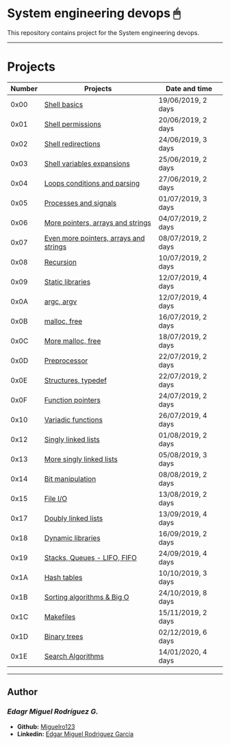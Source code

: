  # System engineering devops 🖱

  This repository contains project for the System engineering devops.

---

  # Projects
  
  Number | Projects | Date and time
  ----------- | ----------- | -----------
  0x00 | [Shell basics](./0x00-shell_basics) | 19/06/2019, 2 days
  0x01 | [Shell permissions](./0x01-shell_permissions) | 20/06/2019, 2 days  
  0x02 | [Shell redirections](./0x02-shell_redirections) | 24/06/2019, 3 days
  0x03 | [Shell variables expansions](./0x03-shell_variables_expansions) | 25/06/2019, 2 days
  0x04 | [Loops conditions and parsing](./0x04-loops_conditions_and_parsing) | 27/06/2019, 2 days
  0x05 | [Processes and signals](./0x05-processes_and_signals) | 01/07/2019, 3 days
  0x06 | [More pointers, arrays and strings](./0x06-pointers_arrays_strings) | 04/07/2019, 2 days
  0x07 | [Even more pointers, arrays and strings](./0x07-pointers_arrays_strings) | 08/07/2019, 2 days
  0x08 | [Recursion](./0x08-recursion) | 10/07/2019, 2 days
  0x09 | [Static libraries](./0x09-static_libraries) | 12/07/2019, 4 days
  0x0A | [argc, argv](./0x0A-argc_argv) | 12/07/2019, 4 days
  0x0B | [malloc, free](./0x0B-malloc_free) | 16/07/2019, 2 days
  0x0C | [More malloc, free](./0x0C-more_malloc_free) | 18/07/2019, 2 days
  0x0D | [Preprocessor](./0x0D-preprocessor) | 22/07/2019, 2 days
  0x0E | [Structures, typedef](./0x0E-structures_typedef) | 22/07/2019, 2 days
  0x0F | [Function pointers](./0x0F-function_pointers) | 24/07/2019, 2 days
  0x10 | [Variadic functions](./0x10-variadic_functions) | 26/07/2019, 4 days
  0x12 | [Singly linked lists](./0x12-singly_linked_lists) | 01/08/2019, 2 days
  0x13 | [More singly linked lists](./0x13-more_singly_linked_lists) | 05/08/2019, 3 days
  0x14 | [Bit manipulation](./0x14-bit_manipulation) | 08/08/2019, 2 days
  0x15 | [File I/O](./0x15-file_io) | 13/08/2019, 2 days
  0x17 | [Doubly linked lists](./0x17-doubly_linked_lists) | 13/09/2019, 4 days
  0x18 | [Dynamic libraries](./0x18-dynamic_libraries) | 16/09/2019, 2 days
  0x19 | [Stacks, Queues - LIFO, FIFO](./0x19-stacks_queues_lifo_fifo) | 24/09/2019, 4 days
  0x1A | [Hash tables](./0x1A-hash_tables) | 10/10/2019, 3 days
  0x1B | [Sorting algorithms & Big O](./0x1B-sorting_algorithms) | 24/10/2019, 8 days
  0x1C | [Makefiles](./0x1C-makefiles) | 15/11/2019, 2 days
  0x1D | [Binary trees](./0x1D-binary_trees) | 02/12/2019, 6 days
  0x1E | [Search Algorithms](./0x1E-search_algorithms) | 14/01/2020, 4 days

---

## Author
### _Edagr Miguel Rodríguez G._

- **Github:** [Miguelro123](https://github.com/Miguelro123) 
- **Linkedin:** [Edgar Miguel Rodriguez Garcia](https://www.linkedin.com/in/edgar-miguel-rodriguez-garcia-20a5281a2/)
